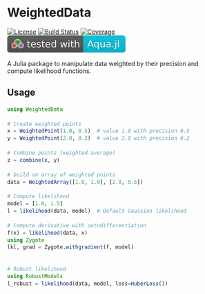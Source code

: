# WeightedData

[![License][license-img]][license-url] [![Build Status][github-ci-img]][github-ci-url] [![Coverage][codecov-img]][codecov-url] [![Aqua QA][aqua-img]][aqua-url]

A Julia package to manipulate data weighted by their precision and compute likelihood functions.

## Usage

```julia
using WeightedData

# Create weighted points
x = WeightedPoint(1.0, 0.5)  # value 1.0 with precision 0.5
y = WeightedPoint(2.0, 0.2)  # value 2.0 with precision 0.2

# Combine points (weighted average)
z = combine(x, y)  

# build an array of weighted points
data = WeightedArray([1.0, 1.0], [2.0, 0.5])

# Compute likelihood
model = [1.0, 1.5]
l = likelihood(data, model)  # Default Gaussian likelihood

# Compute derivative with autodifferentiation
f(x) = likelihood(data, x)
using Zygote
lkl, grad = Zygote.withgradient(f, model)


# Robust likelihood
using RobustModels
l_robust = likelihood(data, model, loss=HuberLoss())
```

[license-url]: ./LICENSE.md
[license-img]: http://img.shields.io/badge/license-MIT-brightgreen.svg?style=flat
[github-ci-img]: https://github.com/FerreolS/WeightedData.jl/actions/workflows/CI.yml/badge.svg?branch=master
[github-ci-url]: https://github.com/FerreolS/WeightedData.jl/actions/workflows/CI.yml?query=branch%3Amaster
[codecov-img]: http://codecov.io/github/FerreolS/WeightedData.jl/coverage.svg?branch=master
[codecov-url]: http://codecov.io/github/FerreolS/WeightedData.jl?branch=master
[aqua-img]: https://raw.githubusercontent.com/JuliaTesting/Aqua.jl/master/badge.svg
[aqua-url]: https://github.com/JuliaTesting/Aqua.jl